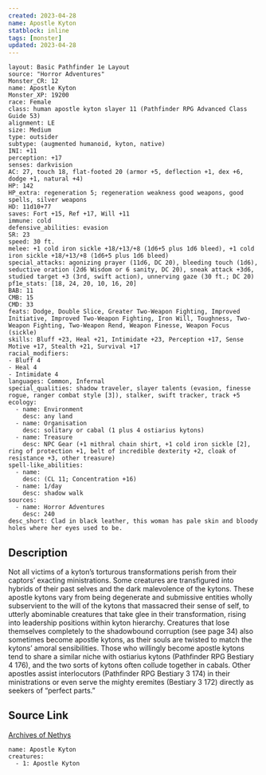 ```yaml
---
created: 2023-04-28
name: Apostle Kyton
statblock: inline
tags: [monster]
updated: 2023-04-28
---
```

```statblock
layout: Basic Pathfinder 1e Layout
source: "Horror Adventures"
Monster_CR: 12
name: Apostle Kyton
Monster_XP: 19200
race: Female
class: human apostle kyton slayer 11 (Pathfinder RPG Advanced Class Guide 53)
alignment: LE
size: Medium
type: outsider
subtype: (augmented humanoid, kyton, native)
INI: +11
perception: +17
senses: darkvision
AC: 27, touch 18, flat-footed 20 (armor +5, deflection +1, dex +6, dodge +1, natural +4)
HP: 142
HP_extra: regeneration 5; regeneration weakness good weapons, good spells, silver weapons
HD: 11d10+77
saves: Fort +15, Ref +17, Will +11
immune: cold
defensive_abilities: evasion
SR: 23
speed: 30 ft.
melee: +1 cold iron sickle +18/+13/+8 (1d6+5 plus 1d6 bleed), +1 cold iron sickle +18/+13/+8 (1d6+5 plus 1d6 bleed)
special_attacks: agonizing prayer (11d6, DC 20), bleeding touch (1d6), seductive oration (2d6 Wisdom or 6 sanity, DC 20), sneak attack +3d6, studied target +3 (3rd, swift action), unnerving gaze (30 ft.; DC 20)
pf1e_stats: [18, 24, 20, 10, 16, 20]
BAB: 11
CMB: 15
CMD: 33
feats: Dodge, Double Slice, Greater Two-Weapon Fighting, Improved Initiative, Improved Two-Weapon Fighting, Iron Will, Toughness, Two-Weapon Fighting, Two-Weapon Rend, Weapon Finesse, Weapon Focus (sickle)
skills: Bluff +23, Heal +21, Intimidate +23, Perception +17, Sense Motive +17, Stealth +21, Survival +17
racial_modifiers:
- Bluff 4
- Heal 4
- Intimidate 4
languages: Common, Infernal
special_qualities: shadow traveler, slayer talents (evasion, finesse rogue, ranger combat style [3]), stalker, swift tracker, track +5
ecology:
  - name: Environment
    desc: any land
  - name: Organisation
    desc: solitary or cabal (1 plus 4 ostiarius kytons)
  - name: Treasure
    desc: NPC Gear (+1 mithral chain shirt, +1 cold iron sickle [2], ring of protection +1, belt of incredible dexterity +2, cloak of resistance +3, other treasure)
spell-like_abilities:
  - name:
    desc: (CL 11; Concentration +16)
  - name: 1/day
    desc: shadow walk
sources:
  - name: Horror Adventures
    desc: 240
desc_short: Clad in black leather, this woman has pale skin and bloody holes where her eyes used to be.
```
## Description
Not all victims of a kyton’s torturous transformations perish from their captors’ exacting ministrations. Some creatures are transfigured into hybrids of their past selves and the dark malevolence of the kytons. These apostle kytons vary from being degenerate and submissive entities wholly subservient to the will of the kytons that massacred their sense of self, to utterly abominable creatures that take glee in their transformation, rising into leadership positions within kyton hierarchy. Creatures that lose themselves completely to the shadowbound corruption (see page 34) also sometimes become apostle kytons, as their souls are twisted to match the kytons’ amoral sensibilities. Those who willingly become apostle kytons tend to share a similar niche with ostiarius kytons (Pathfinder RPG Bestiary 4 176), and the two sorts of kytons often collude together in cabals. Other apostles assist interlocutors (Pathfinder RPG Bestiary 3 174) in their ministrations or even serve the mighty eremites (Bestiary 3 172) directly as seekers of “perfect parts.” 
## Source Link
[Archives of Nethys](https://aonprd.com/MonsterDisplay.aspx?ItemName=Apostle%20Kyton)
```encounter-table
name: Apostle Kyton
creatures:
  - 1: Apostle Kyton
```
